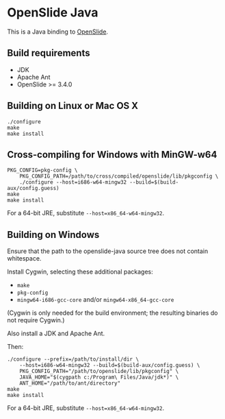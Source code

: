 OpenSlide Java
==============

This is a Java binding to [OpenSlide](https://openslide.org/).

Build requirements
------------------

- JDK
- Apache Ant
- OpenSlide >= 3.4.0

Building on Linux or Mac OS X
-----------------------------

```
./configure
make
make install
```

Cross-compiling for Windows with MinGW-w64
------------------------------------------

```
PKG_CONFIG=pkg-config \
	PKG_CONFIG_PATH=/path/to/cross/compiled/openslide/lib/pkgconfig \
	./configure --host=i686-w64-mingw32 --build=$(build-aux/config.guess)
make
make install
```

For a 64-bit JRE, substitute `--host=x86_64-w64-mingw32`.

Building on Windows
-------------------

Ensure that the path to the openslide-java source tree does not contain
whitespace.

Install Cygwin, selecting these additional packages:

- `make`
- `pkg-config`
- `mingw64-i686-gcc-core` and/or `mingw64-x86_64-gcc-core`

(Cygwin is only needed for the build environment; the resulting binaries
do not require Cygwin.)

Also install a JDK and Apache Ant.

Then:

```
./configure --prefix=/path/to/install/dir \
	--host=i686-w64-mingw32 --build=$(build-aux/config.guess) \
	PKG_CONFIG_PATH="/path/to/openslide/lib/pkgconfig" \
	JAVA_HOME="$(cygpath c:/Program\ Files/Java/jdk*)" \
	ANT_HOME="/path/to/ant/directory"
make
make install
```

For a 64-bit JRE, substitute `--host=x86_64-w64-mingw32`.
